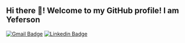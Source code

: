 ## Hi there 👋! Welcome to my GitHub profile! I am Yeferson

[![Gmail Badge](https://img.shields.io/badge/-Gmail-c14438?style=flat-square&logo=Gmail&logoColor=white&link=mailto:yrua52@gmail.com)](mailto:yrua52@gmail.com) [![Linkedin Badge](https://img.shields.io/badge/Yeferson-blue?style=flat-square&logo=Linkedin&logoColor=white&link=https://www.linkedin.com/in/yeferson-rua-119216326/)](https://www.linkedin.com/in/yeferson-rua-119216326/)


<!--
**YefersonRuaC/YefersonRuaC** is a ✨ _special_ ✨ repository because its `README.md` (this file) appears on your GitHub profile.

Here are some ideas to get you started:

- 🔭 I’m currently working on ...
- 🌱 I’m currently learning ...
- 👯 I’m looking to collaborate on ...
- 🤔 I’m looking for help with ...
- 💬 Ask me about ...
- 📫 How to reach me: ...
- 😄 Pronouns: ...
- ⚡ Fun fact: ...
-->
